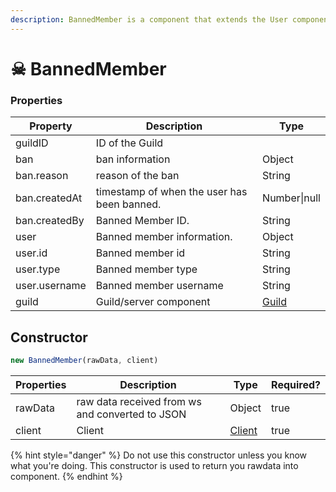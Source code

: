 ```yaml
---
description: BannedMember is a component that extends the User component.
---
```


# ☠ BannedMember

### Properties

| Property      | Description                                 | Type              |
| ------------- | ------------------------------------------- | ----------------- |
| guildID       | ID of the Guild                             |                   |
| ban           | ban information                             | Object            |
| ban.reason    | reason of the ban                           | String            |
| ban.createdAt | timestamp of when the user has been banned. | Number\|null      |
| ban.createdBy | Banned Member ID.                           | String            |
| user          | Banned member information.                  | Object            |
| user.id       | Banned member id                            | String            |
| user.type     | Banned member type                          | String            |
| user.username | Banned member username                      | String            |
| guild         | Guild/server component                      | [Guild](guild.md) |

## Constructor

```javascript
new BannedMember(rawData, client)
```

| Properties | Description                                     | Type                | Required? |
| ---------- | ----------------------------------------------- | ------------------- | --------- |
| rawData    | raw data received from ws and converted to JSON | Object              | true      |
| client     | Client                                          | [Client](client.md) | true      |

{% hint style="danger" %}
Do not use this constructor unless you know what you're doing. This constructor is used to return you rawdata into component.
{% endhint %}

